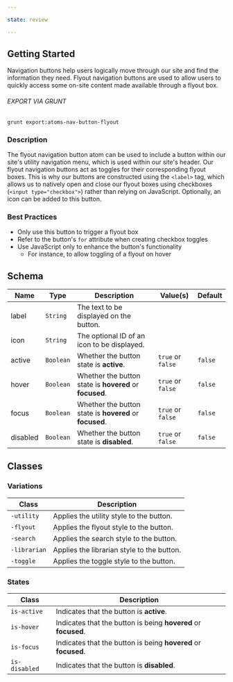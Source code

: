 ```yaml
---

state: review

---
```


## Getting Started

Navigation buttons help users logically move through our site and find the information they need. Flyout navigation buttons are used to allow users to quickly access some on-site content made available through a flyout box.

###### EXPORT VIA GRUNT

```
grunt export:atoms-nav-button-flyout
```


### Description

The flyout navigation button atom can be used to include a button within our site's utility navigation menu, which is used within our site's header. Our flyout navigation buttons act as toggles for their corresponding flyout boxes. This is why our buttons are constructed using the `<label>` tag, which allows us to natively open and close our flyout boxes using checkboxes (`<input type="checkbox">`) rather than relying on JavaScript. Optionally, an icon can be added to this button.


### Best Practices

- Only use this button to trigger a flyout box
- Refer to the button's `for` attribute when creating checkbox toggles
- Use JavaScript only to enhance the button's functionality
  - For instance, to allow toggling of a flyout on hover


## Schema

| Name            | Type      | Description                                               | Value(s)                                | Default   |
|-----------------|-----------|-----------------------------------------------------------|-----------------------------------------|-----------|
| label           | `String`  | The text to be displayed on the button.                   |                                         |           |
| icon            | `String`  | The optional ID of an icon to be displayed.               |                                         |           |
| active          | `Boolean` | Whether the button state is **active**.                   | `true` or `false`                       | `false`   |
| hover           | `Boolean` | Whether the button state is **hovered** or **focused**.   | `true` or `false`                       | `false`   |
| focus           | `Boolean` | Whether the button state is **hovered** or **focused**.   | `true` or `false`                       | `false`   |
| disabled        | `Boolean` | Whether the button state is **disabled**.                 | `true` or `false`                       | `false`   |


## Classes

### Variations

| Class           | Description                                     |
|-----------------|-------------------------------------------------|
| `-utility`      | Applies the utility style to the button.        |
| `-flyout`       | Applies the flyout style to the button.         |
| `-search`       | Applies the search style to the button.         |
| `-librarian`    | Applies the librarian style to the button.      |
| `-toggle`       | Applies the toggle style to the button.         |

### States

| Class             | Description                                                           |
|-------------------|-----------------------------------------------------------------------|
| `is-active`       | Indicates that the button is **active**.                              |
| `is-hover`        | Indicates that the button is being **hovered** or **focused**.        |
| `is-focus`        | Indicates that the button is being **hovered** or **focused**.        |
| `is-disabled`     | Indicates that the button is **disabled**.                            |
